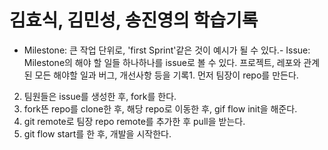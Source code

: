 # 김효식, 김민성, 송진영의 학습기록

- Milestone: 큰 작업 단위로, 'first Sprint'같은 것이 예시가 될 수 있다.- Issue: Milestone의 해야 할 일들 하나하나를 issue로 볼 수 있다. 프로젝트, 레포와 관계된 모든 해야할 일과 버그, 개선사항 등을 기록1. 먼저 팀장이 repo를 만든다.
2. 팀원들은 issue를 생성한 후, fork를 한다.
3. fork뜬 repo를 clone한 후, 해당 repo로 이동한 후, gif flow init을 해준다.
4. git remote로 팀장 repo remote를 추가한 후 pull을 받는다.
4. git flow start를 한 후, 개발을 시작한다.
